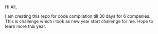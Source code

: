 Hi All,

I am creating this repo for code compilation till 30 days for 6 companies. This is challenge which i took as new year start challenge for me.
Hope to learn more this year.
